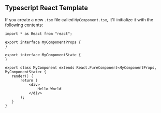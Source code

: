 ## Typescript React Template

If you create a new `.tsx` file called `MyComponent.tsx`, it'll initialize it with the following contents:

```
import * as React from "react";

export interface MyComponentProps {
}

export interface MyComponentState {
}

export class MyComponent extends React.PureComponent<MyComponentProps, MyComponentState> {
   render() {
       return (
           <div>
               Hello World
           </div>
       );
   }
}
```
